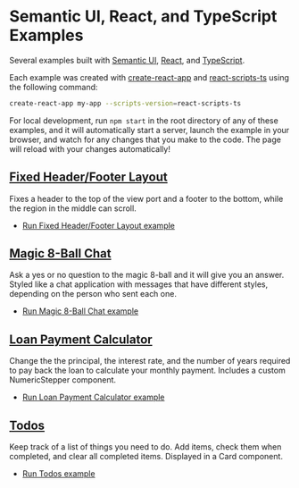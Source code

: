 # Semantic UI, React, and TypeScript Examples

Several examples built with [Semantic UI](https://react.semantic-ui.com/), [React](https://facebook.github.io/react/), and [TypeScript](https://www.typescriptlang.org/).

Each example was created with [create-react-app](https://www.npmjs.com/package/create-react-app) and [react-scripts-ts](https://www.npmjs.com/package/react-scripts-ts) using the following command:

``` bash
create-react-app my-app --scripts-version=react-scripts-ts
```

For local development, run `npm start` in the root directory of any of these examples, and it will automatically start a server, launch the example in your browser, and watch for any changes that you make to the code. The page will reload with your changes automatically!

## [Fixed Header/Footer Layout](https://joshtynjala.github.io/semantic-ui-react-typescript-examples/fixed-header-footer-layout/)

Fixes a header to the top of the view port and a footer to the bottom, while the region in the middle can scroll.

* [Run Fixed Header/Footer Layout example](https://joshtynjala.github.io/semantic-ui-react-typescript-examples/fixed-header-footer-layout/)

## [Magic 8-Ball Chat](https://joshtynjala.github.io/semantic-ui-react-typescript-examples/magic-eight-ball-chat/)

Ask a yes or no question to the magic 8-ball and it will give you an answer. Styled like a chat application with messages that have different styles, depending on the person who sent each one.

* [Run Magic 8-Ball Chat example](https://joshtynjala.github.io/semantic-ui-react-typescript-examples/magic-eight-ball-chat/)

## [Loan Payment Calculator](https://joshtynjala.github.io/semantic-ui-react-typescript-examples/loan-payment-calculator/)

Change the the principal, the interest rate, and the number of years required to pay back the loan to calculate your monthly payment. Includes a custom NumericStepper component.

* [Run Loan Payment Calculator example](https://joshtynjala.github.io/semantic-ui-react-typescript-examples/loan-payment-calculator/)

## [Todos](https://joshtynjala.github.io/semantic-ui-react-typescript-examples/todos/)

Keep track of a list of things you need to do. Add items, check them when completed, and clear all completed items. Displayed in a Card component.

* [Run Todos example](https://joshtynjala.github.io/semantic-ui-react-typescript-examples/todos/)